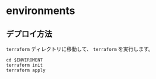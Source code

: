 # environments

## デプロイ方法

`terraform` ディレクトリに移動して、 `terraform` を実行します。

```shell
cd $ENVIROMENT
terraform init
terraform apply
```
